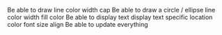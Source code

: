 Be able to draw line
  color
  width
  cap
Be able to draw a circle / ellipse
  line color
  width
  fill color
Be able to display text
  display text
  specific location
  color
  font
  size
  align
Be able to update everything
